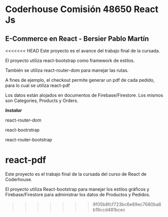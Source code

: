 # Coderhouse Comisión 48650 React Js

## E-Commerce en React - Bersier Pablo Martín

<<<<<<< HEAD
Este proyecto es el avance del trabajo final de la cursada. 

El proyecto utiliza react-bootstrap como framework de estilos.

También se utiliza react-router-dom para manejar las rutas.

A fines de ejemplo, el checkout permite generar un pdf de cada pedido, para lo cual se utiliza react-pdf

Los datos están alojados en documentos de Firebase/Firestore. Los mismos son Categories, Products y Orders.


***Instalar***

react-router-dom

react-bootrstrap

react-router-bootstrap

react-pdf
=======
Este proyecto es el trabajo final de la cursada del curso de React de Coderhouse.

El proyecto utiliza React-bootstrap para manejar los estilos gráficos y Firebase/Firestore para administrar los datos de Productos y Pedidos.
>>>>>>> 9f05b8fcf723bc6e89ec7680ba6b19ccd481bcec
